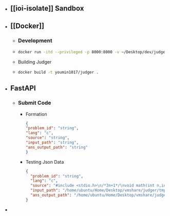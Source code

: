 - ## [[ioi-isolate]] Sandbox
- ## [[Docker]]
	- ### Development
	- ```bash
	  docker run -itd --privileged -p 8000:8000 -v ~/Desktop/dev/judger:/app  --name compiler youmin1017/compilers
	  ```
	- Building Judger
	- ```bash
	  docker build -t youmin1017/judger .
	  ```
- ## FastAPI
	- ### Submit Code
		- Formation
		  ```json
		  {
		  "problem_id": "string",
		  "lang": "c",
		  "source": "string",
		  "input_path": "string",
		  "ans_output_path": "string"
		  }
		  ```
		- Testing Json Data
		  ```json
		  {
		    "problem_id": "string",
		    "lang": "c",
		    "source": "#include <stdio.h>\n/*3n+1*/\nvoid math(int n,int *MAX){\n    int count = 1;\n    while(n-1){\n        if(n&1) n = 3*n+1;\n        else    n /= 2;\n        ++count;\n    }\n    if(count > *MAX) *MAX = count;\n}\nint main(){\n    int a,b,i,MAX=1;\n    while(scanf(\"%d%d\", &a,&b) == 2){\n        printf(\"%d %d \", a,b);\n        if(a > b) a^=b^=a^=b;\n        for(i=a; i <= b; ++i)\n            math(i,&MAX);\n        printf(\"%d\\n\", MAX);\n        MAX=1;\n    }\n    return 0;\n}",
		    "input_path": "/home/ubuntu/Home/Desktop/vmshare/judger/tmp/uva_100_input.txt",
		    "ans_output_path": "/home/ubuntu/Home/Desktop/vmshare/judger/tmp/uva_100_input.txt"
		  }
		  ```
-